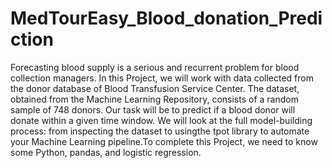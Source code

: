 # MedTourEasy_Blood_donation_Prediction
Forecasting blood supply is a serious and recurrent problem for blood collection managers. In this Project, we will work with data collected from the donor database of Blood Transfusion Service Center.  The dataset, obtained from the Machine Learning Repository, consists of a random sample of 748 donors. Our task will be to predict if a blood donor will donate within a given time window. We will look at the full model-building process: from inspecting the dataset to usingthe tpot library to automate your Machine Learning pipeline.To complete this Project, we need to know some Python, pandas, and logistic regression.

